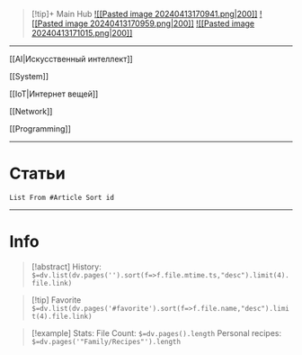 
>[!tip]+ Main Hub
>[ ![[Pasted image 20240413170941.png|200]]](obsidian://advanced-uri?vault=My-knowledge-base&daily=true)
>[![[Pasted image 20240413170959.png|200]]](obsidian://advanced-uri?vault=My-Knowledge-Base&commandid=graph%253Aopen)
>[![[Pasted image 20240413171015.png|200]]](obsidian://advanced-uri?vault=My-Knowledge-Base&filepath=Kanban.md)



---

[[AI|Искусственный интеллект]]

[[System]]

[[IoT|Интернет вещей]]

[[Network]]

[[Programming]]

---
# Статьи

```dataview
List From #Article Sort id
```

---
# Info


>[!abstract] History:
`$=dv.list(dv.pages('').sort(f=>f.file.mtime.ts,"desc").limit(4).file.link)`

>[!tip] Favorite
`$=dv.list(dv.pages('#favorite').sort(f=>f.file.name,"desc").limit(4).file.link)`

>[!example] Stats:
File Count: `$=dv.pages().length`
Personal recipes: `$=dv.pages('"Family/Recipes"').length`








